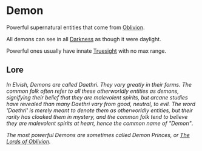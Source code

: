 # Demon

Powerful supernatural entities that come from [Oblivion](../Mithrinian%20Pantheons/Oblivion.md).

All demons can see in all [Darkness](../../Game%20Procedures/Hazards/Darkness.md) as though it were daylight.

Powerful ones usually have innate [Truesight](../../Magic/Spells/Spells%20by%20Level/Level%204/Truesight.md) with no max range.

## Lore

*In Elvish, Demons are called Daethri. They vary greatly in their forms. The common folk often refer to all these otherworldly entities as demons, signifying their belief that they are malevolent spirits, but arcane studies have revealed than many Daethri vary from good, neutral, to evil. The word 'Daethri' is merely meant to denote them as otherworldly entities, but their rarity has cloaked them in mystery, and the common folk tend to believe they are malevolent spirits at heart, hence the common name of "Demon"*.

*The most powerful Demons are sometimes called Demon Princes, or [The Lords of Oblivion](../Mithrinian%20Pantheons/Lords%20of%20Oblivion/{The%20Lords%20of%20Oblivion}.md).*
